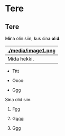 Tere
====

Tere
----

Mina olin siin, kus sina **olid**.

| [./media/image1.png](./media/image1.png) |
|------------------------------------------|
| Mida hekki.                              |

-   Tttt

-   Oooo

-   Ggg

Sina olid siin.

1.  Fgg

2.  Gggg

3.  Ggg
